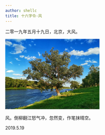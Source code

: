 ```yaml
---
author: shellc
title: 十六字令·风
---
```


二零一九年五月十九日，北京，大风。

<!--more-->

<img src="/assets/images/posts/20190519.jpeg" alt="风" width="300" />

风。倒柳翻江怒气冲，忽然变，作笔抹晴空。

2019.5.19
